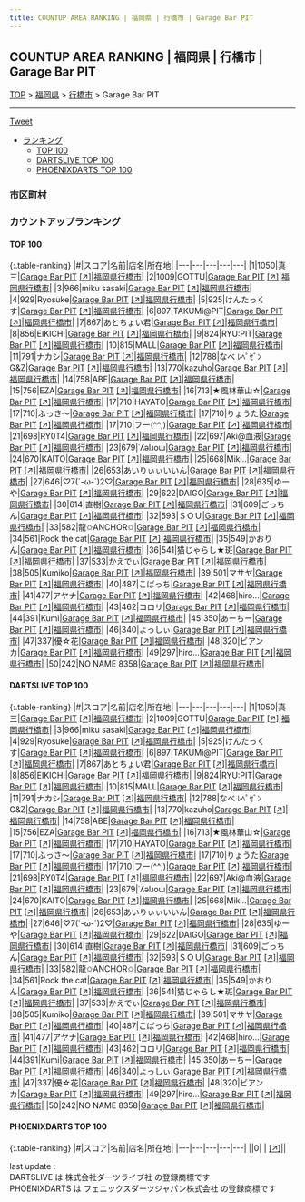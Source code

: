 ```yaml
---
title: COUNTUP AREA RANKING | 福岡県 | 行橋市 | Garage Bar PIT
---
```

## COUNTUP AREA RANKING | 福岡県 | 行橋市 | Garage Bar PIT

[TOP](/darts/rank/) > [福岡県](/darts/rank/福岡県/) > [行橋市](/darts/rank/福岡県/行橋市/) > Garage Bar PIT

___

<a href="https://twitter.com/share?ref_src=twsrc%5Etfw" data-text="COUNTUP AREA RANKING | 福岡県行橋市Garage Bar PIT" class="twitter-share-button" data-hashtags="DARTSLIVE,PHOENIXDARTS,darts,ダーツ" data-show-count="false">Tweet</a>

* [ランキング](#カウントアップランキング)
    * [TOP 100](#top-100)
    * [DARTSLIVE TOP 100](#dartslive-top-100)
    * [PHOENIXDARTS TOP 100](#phoenixdarts-top-100)

### 市区町村

<ul>

</ul>

### カウントアップランキング

#### TOP 100



{:.table-ranking}
|#|スコア|名前|店名|所在地|
|---|---|---|---|---|
|1|1050|<span class="rank-name-dl">真三</span>|<a href="/darts/rank/shops/18d8b4a6a09f2196790ab824ce8730e5.html">Garage Bar PIT</a> <a href="https://search.dartslive.com/jp/shop/18d8b4a6a09f2196790ab824ce8730e5">[↗]</a>|<a href="/darts/rank/福岡県/行橋市">福岡県行橋市</a>|
|2|1009|<span class="rank-name-dl">GOTTU</span>|<a href="/darts/rank/shops/18d8b4a6a09f2196790ab824ce8730e5.html">Garage Bar PIT</a> <a href="https://search.dartslive.com/jp/shop/18d8b4a6a09f2196790ab824ce8730e5">[↗]</a>|<a href="/darts/rank/福岡県/行橋市">福岡県行橋市</a>|
|3|966|<span class="rank-name-dl">miku sasaki</span>|<a href="/darts/rank/shops/18d8b4a6a09f2196790ab824ce8730e5.html">Garage Bar PIT</a> <a href="https://search.dartslive.com/jp/shop/18d8b4a6a09f2196790ab824ce8730e5">[↗]</a>|<a href="/darts/rank/福岡県/行橋市">福岡県行橋市</a>|
|4|929|<span class="rank-name-dl">Ryosuke</span>|<a href="/darts/rank/shops/18d8b4a6a09f2196790ab824ce8730e5.html">Garage Bar PIT</a> <a href="https://search.dartslive.com/jp/shop/18d8b4a6a09f2196790ab824ce8730e5">[↗]</a>|<a href="/darts/rank/福岡県/行橋市">福岡県行橋市</a>|
|5|925|<span class="rank-name-dl">けんたっくす</span>|<a href="/darts/rank/shops/18d8b4a6a09f2196790ab824ce8730e5.html">Garage Bar PIT</a> <a href="https://search.dartslive.com/jp/shop/18d8b4a6a09f2196790ab824ce8730e5">[↗]</a>|<a href="/darts/rank/福岡県/行橋市">福岡県行橋市</a>|
|6|897|<span class="rank-name-dl">TAKUMi@PIT</span>|<a href="/darts/rank/shops/18d8b4a6a09f2196790ab824ce8730e5.html">Garage Bar PIT</a> <a href="https://search.dartslive.com/jp/shop/18d8b4a6a09f2196790ab824ce8730e5">[↗]</a>|<a href="/darts/rank/福岡県/行橋市">福岡県行橋市</a>|
|7|867|<span class="rank-name-dl">あとちょい君</span>|<a href="/darts/rank/shops/18d8b4a6a09f2196790ab824ce8730e5.html">Garage Bar PIT</a> <a href="https://search.dartslive.com/jp/shop/18d8b4a6a09f2196790ab824ce8730e5">[↗]</a>|<a href="/darts/rank/福岡県/行橋市">福岡県行橋市</a>|
|8|856|<span class="rank-name-dl">EIKICHI</span>|<a href="/darts/rank/shops/18d8b4a6a09f2196790ab824ce8730e5.html">Garage Bar PIT</a> <a href="https://search.dartslive.com/jp/shop/18d8b4a6a09f2196790ab824ce8730e5">[↗]</a>|<a href="/darts/rank/福岡県/行橋市">福岡県行橋市</a>|
|9|824|<span class="rank-name-dl">RYU:PIT</span>|<a href="/darts/rank/shops/18d8b4a6a09f2196790ab824ce8730e5.html">Garage Bar PIT</a> <a href="https://search.dartslive.com/jp/shop/18d8b4a6a09f2196790ab824ce8730e5">[↗]</a>|<a href="/darts/rank/福岡県/行橋市">福岡県行橋市</a>|
|10|815|<span class="rank-name-dl">MALL</span>|<a href="/darts/rank/shops/18d8b4a6a09f2196790ab824ce8730e5.html">Garage Bar PIT</a> <a href="https://search.dartslive.com/jp/shop/18d8b4a6a09f2196790ab824ce8730e5">[↗]</a>|<a href="/darts/rank/福岡県/行橋市">福岡県行橋市</a>|
|11|791|<span class="rank-name-dl">ナカシ</span>|<a href="/darts/rank/shops/18d8b4a6a09f2196790ab824ce8730e5.html">Garage Bar PIT</a> <a href="https://search.dartslive.com/jp/shop/18d8b4a6a09f2196790ab824ce8730e5">[↗]</a>|<a href="/darts/rank/福岡県/行橋市">福岡県行橋市</a>|
|12|788|<span class="rank-name-dl">なべ ﾚﾍﾟｾﾞﾝG&amp;Z</span>|<a href="/darts/rank/shops/18d8b4a6a09f2196790ab824ce8730e5.html">Garage Bar PIT</a> <a href="https://search.dartslive.com/jp/shop/18d8b4a6a09f2196790ab824ce8730e5">[↗]</a>|<a href="/darts/rank/福岡県/行橋市">福岡県行橋市</a>|
|13|770|<span class="rank-name-dl">kazuho</span>|<a href="/darts/rank/shops/18d8b4a6a09f2196790ab824ce8730e5.html">Garage Bar PIT</a> <a href="https://search.dartslive.com/jp/shop/18d8b4a6a09f2196790ab824ce8730e5">[↗]</a>|<a href="/darts/rank/福岡県/行橋市">福岡県行橋市</a>|
|14|758|<span class="rank-name-dl">ABE</span>|<a href="/darts/rank/shops/18d8b4a6a09f2196790ab824ce8730e5.html">Garage Bar PIT</a> <a href="https://search.dartslive.com/jp/shop/18d8b4a6a09f2196790ab824ce8730e5">[↗]</a>|<a href="/darts/rank/福岡県/行橋市">福岡県行橋市</a>|
|15|756|<span class="rank-name-dl">EZA</span>|<a href="/darts/rank/shops/18d8b4a6a09f2196790ab824ce8730e5.html">Garage Bar PIT</a> <a href="https://search.dartslive.com/jp/shop/18d8b4a6a09f2196790ab824ce8730e5">[↗]</a>|<a href="/darts/rank/福岡県/行橋市">福岡県行橋市</a>|
|16|713|<span class="rank-name-dl">★風林華山☆</span>|<a href="/darts/rank/shops/18d8b4a6a09f2196790ab824ce8730e5.html">Garage Bar PIT</a> <a href="https://search.dartslive.com/jp/shop/18d8b4a6a09f2196790ab824ce8730e5">[↗]</a>|<a href="/darts/rank/福岡県/行橋市">福岡県行橋市</a>|
|17|710|<span class="rank-name-dl">HAYATO</span>|<a href="/darts/rank/shops/18d8b4a6a09f2196790ab824ce8730e5.html">Garage Bar PIT</a> <a href="https://search.dartslive.com/jp/shop/18d8b4a6a09f2196790ab824ce8730e5">[↗]</a>|<a href="/darts/rank/福岡県/行橋市">福岡県行橋市</a>|
|17|710|<span class="rank-name-dl">ふっさ～</span>|<a href="/darts/rank/shops/18d8b4a6a09f2196790ab824ce8730e5.html">Garage Bar PIT</a> <a href="https://search.dartslive.com/jp/shop/18d8b4a6a09f2196790ab824ce8730e5">[↗]</a>|<a href="/darts/rank/福岡県/行橋市">福岡県行橋市</a>|
|17|710|<span class="rank-name-dl">りょうた</span>|<a href="/darts/rank/shops/18d8b4a6a09f2196790ab824ce8730e5.html">Garage Bar PIT</a> <a href="https://search.dartslive.com/jp/shop/18d8b4a6a09f2196790ab824ce8730e5">[↗]</a>|<a href="/darts/rank/福岡県/行橋市">福岡県行橋市</a>|
|17|710|<span class="rank-name-dl">フー(^^;)</span>|<a href="/darts/rank/shops/18d8b4a6a09f2196790ab824ce8730e5.html">Garage Bar PIT</a> <a href="https://search.dartslive.com/jp/shop/18d8b4a6a09f2196790ab824ce8730e5">[↗]</a>|<a href="/darts/rank/福岡県/行橋市">福岡県行橋市</a>|
|21|698|<span class="rank-name-dl">RY0T4</span>|<a href="/darts/rank/shops/18d8b4a6a09f2196790ab824ce8730e5.html">Garage Bar PIT</a> <a href="https://search.dartslive.com/jp/shop/18d8b4a6a09f2196790ab824ce8730e5">[↗]</a>|<a href="/darts/rank/福岡県/行橋市">福岡県行橋市</a>|
|22|697|<span class="rank-name-dl">Aki@血液</span>|<a href="/darts/rank/shops/18d8b4a6a09f2196790ab824ce8730e5.html">Garage Bar PIT</a> <a href="https://search.dartslive.com/jp/shop/18d8b4a6a09f2196790ab824ce8730e5">[↗]</a>|<a href="/darts/rank/福岡県/行橋市">福岡県行橋市</a>|
|23|679|<span class="rank-name-dl">˙ʎǝlɹoɯ</span>|<a href="/darts/rank/shops/18d8b4a6a09f2196790ab824ce8730e5.html">Garage Bar PIT</a> <a href="https://search.dartslive.com/jp/shop/18d8b4a6a09f2196790ab824ce8730e5">[↗]</a>|<a href="/darts/rank/福岡県/行橋市">福岡県行橋市</a>|
|24|670|<span class="rank-name-dl">KAITO</span>|<a href="/darts/rank/shops/18d8b4a6a09f2196790ab824ce8730e5.html">Garage Bar PIT</a> <a href="https://search.dartslive.com/jp/shop/18d8b4a6a09f2196790ab824ce8730e5">[↗]</a>|<a href="/darts/rank/福岡県/行橋市">福岡県行橋市</a>|
|25|668|<span class="rank-name-dl">Miki..</span>|<a href="/darts/rank/shops/18d8b4a6a09f2196790ab824ce8730e5.html">Garage Bar PIT</a> <a href="https://search.dartslive.com/jp/shop/18d8b4a6a09f2196790ab824ce8730e5">[↗]</a>|<a href="/darts/rank/福岡県/行橋市">福岡県行橋市</a>|
|26|653|<span class="rank-name-dl">あいりぃぃいいん</span>|<a href="/darts/rank/shops/18d8b4a6a09f2196790ab824ce8730e5.html">Garage Bar PIT</a> <a href="https://search.dartslive.com/jp/shop/18d8b4a6a09f2196790ab824ce8730e5">[↗]</a>|<a href="/darts/rank/福岡県/行橋市">福岡県行橋市</a>|
|27|646|<span class="rank-name-dl">♡7(´-ω-`)2♡</span>|<a href="/darts/rank/shops/18d8b4a6a09f2196790ab824ce8730e5.html">Garage Bar PIT</a> <a href="https://search.dartslive.com/jp/shop/18d8b4a6a09f2196790ab824ce8730e5">[↗]</a>|<a href="/darts/rank/福岡県/行橋市">福岡県行橋市</a>|
|28|635|<span class="rank-name-dl">ゆーや</span>|<a href="/darts/rank/shops/18d8b4a6a09f2196790ab824ce8730e5.html">Garage Bar PIT</a> <a href="https://search.dartslive.com/jp/shop/18d8b4a6a09f2196790ab824ce8730e5">[↗]</a>|<a href="/darts/rank/福岡県/行橋市">福岡県行橋市</a>|
|29|622|<span class="rank-name-dl">DAIGO</span>|<a href="/darts/rank/shops/18d8b4a6a09f2196790ab824ce8730e5.html">Garage Bar PIT</a> <a href="https://search.dartslive.com/jp/shop/18d8b4a6a09f2196790ab824ce8730e5">[↗]</a>|<a href="/darts/rank/福岡県/行橋市">福岡県行橋市</a>|
|30|614|<span class="rank-name-dl">直樹</span>|<a href="/darts/rank/shops/18d8b4a6a09f2196790ab824ce8730e5.html">Garage Bar PIT</a> <a href="https://search.dartslive.com/jp/shop/18d8b4a6a09f2196790ab824ce8730e5">[↗]</a>|<a href="/darts/rank/福岡県/行橋市">福岡県行橋市</a>|
|31|609|<span class="rank-name-dl">ごっちん</span>|<a href="/darts/rank/shops/18d8b4a6a09f2196790ab824ce8730e5.html">Garage Bar PIT</a> <a href="https://search.dartslive.com/jp/shop/18d8b4a6a09f2196790ab824ce8730e5">[↗]</a>|<a href="/darts/rank/福岡県/行橋市">福岡県行橋市</a>|
|32|593|<span class="rank-name-dl">ＳＯＵ</span>|<a href="/darts/rank/shops/18d8b4a6a09f2196790ab824ce8730e5.html">Garage Bar PIT</a> <a href="https://search.dartslive.com/jp/shop/18d8b4a6a09f2196790ab824ce8730e5">[↗]</a>|<a href="/darts/rank/福岡県/行橋市">福岡県行橋市</a>|
|33|582|<span class="rank-name-dl">龍✩ANCHOR✩</span>|<a href="/darts/rank/shops/18d8b4a6a09f2196790ab824ce8730e5.html">Garage Bar PIT</a> <a href="https://search.dartslive.com/jp/shop/18d8b4a6a09f2196790ab824ce8730e5">[↗]</a>|<a href="/darts/rank/福岡県/行橋市">福岡県行橋市</a>|
|34|561|<span class="rank-name-dl">Rock the cat</span>|<a href="/darts/rank/shops/18d8b4a6a09f2196790ab824ce8730e5.html">Garage Bar PIT</a> <a href="https://search.dartslive.com/jp/shop/18d8b4a6a09f2196790ab824ce8730e5">[↗]</a>|<a href="/darts/rank/福岡県/行橋市">福岡県行橋市</a>|
|35|549|<span class="rank-name-dl">かおりん</span>|<a href="/darts/rank/shops/18d8b4a6a09f2196790ab824ce8730e5.html">Garage Bar PIT</a> <a href="https://search.dartslive.com/jp/shop/18d8b4a6a09f2196790ab824ce8730e5">[↗]</a>|<a href="/darts/rank/福岡県/行橋市">福岡県行橋市</a>|
|36|541|<span class="rank-name-dl">猫じゃらし★斑</span>|<a href="/darts/rank/shops/18d8b4a6a09f2196790ab824ce8730e5.html">Garage Bar PIT</a> <a href="https://search.dartslive.com/jp/shop/18d8b4a6a09f2196790ab824ce8730e5">[↗]</a>|<a href="/darts/rank/福岡県/行橋市">福岡県行橋市</a>|
|37|533|<span class="rank-name-dl">かえでぃ</span>|<a href="/darts/rank/shops/18d8b4a6a09f2196790ab824ce8730e5.html">Garage Bar PIT</a> <a href="https://search.dartslive.com/jp/shop/18d8b4a6a09f2196790ab824ce8730e5">[↗]</a>|<a href="/darts/rank/福岡県/行橋市">福岡県行橋市</a>|
|38|505|<span class="rank-name-dl">Kumiko</span>|<a href="/darts/rank/shops/18d8b4a6a09f2196790ab824ce8730e5.html">Garage Bar PIT</a> <a href="https://search.dartslive.com/jp/shop/18d8b4a6a09f2196790ab824ce8730e5">[↗]</a>|<a href="/darts/rank/福岡県/行橋市">福岡県行橋市</a>|
|39|501|<span class="rank-name-dl">マサヤ</span>|<a href="/darts/rank/shops/18d8b4a6a09f2196790ab824ce8730e5.html">Garage Bar PIT</a> <a href="https://search.dartslive.com/jp/shop/18d8b4a6a09f2196790ab824ce8730e5">[↗]</a>|<a href="/darts/rank/福岡県/行橋市">福岡県行橋市</a>|
|40|487|<span class="rank-name-dl">こばっち</span>|<a href="/darts/rank/shops/18d8b4a6a09f2196790ab824ce8730e5.html">Garage Bar PIT</a> <a href="https://search.dartslive.com/jp/shop/18d8b4a6a09f2196790ab824ce8730e5">[↗]</a>|<a href="/darts/rank/福岡県/行橋市">福岡県行橋市</a>|
|41|477|<span class="rank-name-dl">アヤナ</span>|<a href="/darts/rank/shops/18d8b4a6a09f2196790ab824ce8730e5.html">Garage Bar PIT</a> <a href="https://search.dartslive.com/jp/shop/18d8b4a6a09f2196790ab824ce8730e5">[↗]</a>|<a href="/darts/rank/福岡県/行橋市">福岡県行橋市</a>|
|42|468|<span class="rank-name-dl">hiro...</span>|<a href="/darts/rank/shops/18d8b4a6a09f2196790ab824ce8730e5.html">Garage Bar PIT</a> <a href="https://search.dartslive.com/jp/shop/18d8b4a6a09f2196790ab824ce8730e5">[↗]</a>|<a href="/darts/rank/福岡県/行橋市">福岡県行橋市</a>|
|43|462|<span class="rank-name-dl">コロリ</span>|<a href="/darts/rank/shops/18d8b4a6a09f2196790ab824ce8730e5.html">Garage Bar PIT</a> <a href="https://search.dartslive.com/jp/shop/18d8b4a6a09f2196790ab824ce8730e5">[↗]</a>|<a href="/darts/rank/福岡県/行橋市">福岡県行橋市</a>|
|44|391|<span class="rank-name-dl">Kumi</span>|<a href="/darts/rank/shops/18d8b4a6a09f2196790ab824ce8730e5.html">Garage Bar PIT</a> <a href="https://search.dartslive.com/jp/shop/18d8b4a6a09f2196790ab824ce8730e5">[↗]</a>|<a href="/darts/rank/福岡県/行橋市">福岡県行橋市</a>|
|45|350|<span class="rank-name-dl">あーちー</span>|<a href="/darts/rank/shops/18d8b4a6a09f2196790ab824ce8730e5.html">Garage Bar PIT</a> <a href="https://search.dartslive.com/jp/shop/18d8b4a6a09f2196790ab824ce8730e5">[↗]</a>|<a href="/darts/rank/福岡県/行橋市">福岡県行橋市</a>|
|46|340|<span class="rank-name-dl">よっしぃ</span>|<a href="/darts/rank/shops/18d8b4a6a09f2196790ab824ce8730e5.html">Garage Bar PIT</a> <a href="https://search.dartslive.com/jp/shop/18d8b4a6a09f2196790ab824ce8730e5">[↗]</a>|<a href="/darts/rank/福岡県/行橋市">福岡県行橋市</a>|
|47|337|<span class="rank-name-dl">優☆花</span>|<a href="/darts/rank/shops/18d8b4a6a09f2196790ab824ce8730e5.html">Garage Bar PIT</a> <a href="https://search.dartslive.com/jp/shop/18d8b4a6a09f2196790ab824ce8730e5">[↗]</a>|<a href="/darts/rank/福岡県/行橋市">福岡県行橋市</a>|
|48|320|<span class="rank-name-dl">ビアンカ</span>|<a href="/darts/rank/shops/18d8b4a6a09f2196790ab824ce8730e5.html">Garage Bar PIT</a> <a href="https://search.dartslive.com/jp/shop/18d8b4a6a09f2196790ab824ce8730e5">[↗]</a>|<a href="/darts/rank/福岡県/行橋市">福岡県行橋市</a>|
|49|297|<span class="rank-name-dl">hiro…</span>|<a href="/darts/rank/shops/18d8b4a6a09f2196790ab824ce8730e5.html">Garage Bar PIT</a> <a href="https://search.dartslive.com/jp/shop/18d8b4a6a09f2196790ab824ce8730e5">[↗]</a>|<a href="/darts/rank/福岡県/行橋市">福岡県行橋市</a>|
|50|242|<span class="rank-name-dl">NO NAME 8358</span>|<a href="/darts/rank/shops/18d8b4a6a09f2196790ab824ce8730e5.html">Garage Bar PIT</a> <a href="https://search.dartslive.com/jp/shop/18d8b4a6a09f2196790ab824ce8730e5">[↗]</a>|<a href="/darts/rank/福岡県/行橋市">福岡県行橋市</a>|


#### DARTSLIVE TOP 100



{:.table-ranking}
|#|スコア|名前|店名|所在地|
|---|---|---|---|---|
|1|1050|<span class="rank-name-dl">真三</span>|<a href="/darts/rank/shops/18d8b4a6a09f2196790ab824ce8730e5.html">Garage Bar PIT</a> <a href="https://search.dartslive.com/jp/shop/18d8b4a6a09f2196790ab824ce8730e5">[↗]</a>|<a href="/darts/rank/福岡県/行橋市">福岡県行橋市</a>|
|2|1009|<span class="rank-name-dl">GOTTU</span>|<a href="/darts/rank/shops/18d8b4a6a09f2196790ab824ce8730e5.html">Garage Bar PIT</a> <a href="https://search.dartslive.com/jp/shop/18d8b4a6a09f2196790ab824ce8730e5">[↗]</a>|<a href="/darts/rank/福岡県/行橋市">福岡県行橋市</a>|
|3|966|<span class="rank-name-dl">miku sasaki</span>|<a href="/darts/rank/shops/18d8b4a6a09f2196790ab824ce8730e5.html">Garage Bar PIT</a> <a href="https://search.dartslive.com/jp/shop/18d8b4a6a09f2196790ab824ce8730e5">[↗]</a>|<a href="/darts/rank/福岡県/行橋市">福岡県行橋市</a>|
|4|929|<span class="rank-name-dl">Ryosuke</span>|<a href="/darts/rank/shops/18d8b4a6a09f2196790ab824ce8730e5.html">Garage Bar PIT</a> <a href="https://search.dartslive.com/jp/shop/18d8b4a6a09f2196790ab824ce8730e5">[↗]</a>|<a href="/darts/rank/福岡県/行橋市">福岡県行橋市</a>|
|5|925|<span class="rank-name-dl">けんたっくす</span>|<a href="/darts/rank/shops/18d8b4a6a09f2196790ab824ce8730e5.html">Garage Bar PIT</a> <a href="https://search.dartslive.com/jp/shop/18d8b4a6a09f2196790ab824ce8730e5">[↗]</a>|<a href="/darts/rank/福岡県/行橋市">福岡県行橋市</a>|
|6|897|<span class="rank-name-dl">TAKUMi@PIT</span>|<a href="/darts/rank/shops/18d8b4a6a09f2196790ab824ce8730e5.html">Garage Bar PIT</a> <a href="https://search.dartslive.com/jp/shop/18d8b4a6a09f2196790ab824ce8730e5">[↗]</a>|<a href="/darts/rank/福岡県/行橋市">福岡県行橋市</a>|
|7|867|<span class="rank-name-dl">あとちょい君</span>|<a href="/darts/rank/shops/18d8b4a6a09f2196790ab824ce8730e5.html">Garage Bar PIT</a> <a href="https://search.dartslive.com/jp/shop/18d8b4a6a09f2196790ab824ce8730e5">[↗]</a>|<a href="/darts/rank/福岡県/行橋市">福岡県行橋市</a>|
|8|856|<span class="rank-name-dl">EIKICHI</span>|<a href="/darts/rank/shops/18d8b4a6a09f2196790ab824ce8730e5.html">Garage Bar PIT</a> <a href="https://search.dartslive.com/jp/shop/18d8b4a6a09f2196790ab824ce8730e5">[↗]</a>|<a href="/darts/rank/福岡県/行橋市">福岡県行橋市</a>|
|9|824|<span class="rank-name-dl">RYU:PIT</span>|<a href="/darts/rank/shops/18d8b4a6a09f2196790ab824ce8730e5.html">Garage Bar PIT</a> <a href="https://search.dartslive.com/jp/shop/18d8b4a6a09f2196790ab824ce8730e5">[↗]</a>|<a href="/darts/rank/福岡県/行橋市">福岡県行橋市</a>|
|10|815|<span class="rank-name-dl">MALL</span>|<a href="/darts/rank/shops/18d8b4a6a09f2196790ab824ce8730e5.html">Garage Bar PIT</a> <a href="https://search.dartslive.com/jp/shop/18d8b4a6a09f2196790ab824ce8730e5">[↗]</a>|<a href="/darts/rank/福岡県/行橋市">福岡県行橋市</a>|
|11|791|<span class="rank-name-dl">ナカシ</span>|<a href="/darts/rank/shops/18d8b4a6a09f2196790ab824ce8730e5.html">Garage Bar PIT</a> <a href="https://search.dartslive.com/jp/shop/18d8b4a6a09f2196790ab824ce8730e5">[↗]</a>|<a href="/darts/rank/福岡県/行橋市">福岡県行橋市</a>|
|12|788|<span class="rank-name-dl">なべ ﾚﾍﾟｾﾞﾝG&amp;Z</span>|<a href="/darts/rank/shops/18d8b4a6a09f2196790ab824ce8730e5.html">Garage Bar PIT</a> <a href="https://search.dartslive.com/jp/shop/18d8b4a6a09f2196790ab824ce8730e5">[↗]</a>|<a href="/darts/rank/福岡県/行橋市">福岡県行橋市</a>|
|13|770|<span class="rank-name-dl">kazuho</span>|<a href="/darts/rank/shops/18d8b4a6a09f2196790ab824ce8730e5.html">Garage Bar PIT</a> <a href="https://search.dartslive.com/jp/shop/18d8b4a6a09f2196790ab824ce8730e5">[↗]</a>|<a href="/darts/rank/福岡県/行橋市">福岡県行橋市</a>|
|14|758|<span class="rank-name-dl">ABE</span>|<a href="/darts/rank/shops/18d8b4a6a09f2196790ab824ce8730e5.html">Garage Bar PIT</a> <a href="https://search.dartslive.com/jp/shop/18d8b4a6a09f2196790ab824ce8730e5">[↗]</a>|<a href="/darts/rank/福岡県/行橋市">福岡県行橋市</a>|
|15|756|<span class="rank-name-dl">EZA</span>|<a href="/darts/rank/shops/18d8b4a6a09f2196790ab824ce8730e5.html">Garage Bar PIT</a> <a href="https://search.dartslive.com/jp/shop/18d8b4a6a09f2196790ab824ce8730e5">[↗]</a>|<a href="/darts/rank/福岡県/行橋市">福岡県行橋市</a>|
|16|713|<span class="rank-name-dl">★風林華山☆</span>|<a href="/darts/rank/shops/18d8b4a6a09f2196790ab824ce8730e5.html">Garage Bar PIT</a> <a href="https://search.dartslive.com/jp/shop/18d8b4a6a09f2196790ab824ce8730e5">[↗]</a>|<a href="/darts/rank/福岡県/行橋市">福岡県行橋市</a>|
|17|710|<span class="rank-name-dl">HAYATO</span>|<a href="/darts/rank/shops/18d8b4a6a09f2196790ab824ce8730e5.html">Garage Bar PIT</a> <a href="https://search.dartslive.com/jp/shop/18d8b4a6a09f2196790ab824ce8730e5">[↗]</a>|<a href="/darts/rank/福岡県/行橋市">福岡県行橋市</a>|
|17|710|<span class="rank-name-dl">ふっさ～</span>|<a href="/darts/rank/shops/18d8b4a6a09f2196790ab824ce8730e5.html">Garage Bar PIT</a> <a href="https://search.dartslive.com/jp/shop/18d8b4a6a09f2196790ab824ce8730e5">[↗]</a>|<a href="/darts/rank/福岡県/行橋市">福岡県行橋市</a>|
|17|710|<span class="rank-name-dl">りょうた</span>|<a href="/darts/rank/shops/18d8b4a6a09f2196790ab824ce8730e5.html">Garage Bar PIT</a> <a href="https://search.dartslive.com/jp/shop/18d8b4a6a09f2196790ab824ce8730e5">[↗]</a>|<a href="/darts/rank/福岡県/行橋市">福岡県行橋市</a>|
|17|710|<span class="rank-name-dl">フー(^^;)</span>|<a href="/darts/rank/shops/18d8b4a6a09f2196790ab824ce8730e5.html">Garage Bar PIT</a> <a href="https://search.dartslive.com/jp/shop/18d8b4a6a09f2196790ab824ce8730e5">[↗]</a>|<a href="/darts/rank/福岡県/行橋市">福岡県行橋市</a>|
|21|698|<span class="rank-name-dl">RY0T4</span>|<a href="/darts/rank/shops/18d8b4a6a09f2196790ab824ce8730e5.html">Garage Bar PIT</a> <a href="https://search.dartslive.com/jp/shop/18d8b4a6a09f2196790ab824ce8730e5">[↗]</a>|<a href="/darts/rank/福岡県/行橋市">福岡県行橋市</a>|
|22|697|<span class="rank-name-dl">Aki@血液</span>|<a href="/darts/rank/shops/18d8b4a6a09f2196790ab824ce8730e5.html">Garage Bar PIT</a> <a href="https://search.dartslive.com/jp/shop/18d8b4a6a09f2196790ab824ce8730e5">[↗]</a>|<a href="/darts/rank/福岡県/行橋市">福岡県行橋市</a>|
|23|679|<span class="rank-name-dl">˙ʎǝlɹoɯ</span>|<a href="/darts/rank/shops/18d8b4a6a09f2196790ab824ce8730e5.html">Garage Bar PIT</a> <a href="https://search.dartslive.com/jp/shop/18d8b4a6a09f2196790ab824ce8730e5">[↗]</a>|<a href="/darts/rank/福岡県/行橋市">福岡県行橋市</a>|
|24|670|<span class="rank-name-dl">KAITO</span>|<a href="/darts/rank/shops/18d8b4a6a09f2196790ab824ce8730e5.html">Garage Bar PIT</a> <a href="https://search.dartslive.com/jp/shop/18d8b4a6a09f2196790ab824ce8730e5">[↗]</a>|<a href="/darts/rank/福岡県/行橋市">福岡県行橋市</a>|
|25|668|<span class="rank-name-dl">Miki..</span>|<a href="/darts/rank/shops/18d8b4a6a09f2196790ab824ce8730e5.html">Garage Bar PIT</a> <a href="https://search.dartslive.com/jp/shop/18d8b4a6a09f2196790ab824ce8730e5">[↗]</a>|<a href="/darts/rank/福岡県/行橋市">福岡県行橋市</a>|
|26|653|<span class="rank-name-dl">あいりぃぃいいん</span>|<a href="/darts/rank/shops/18d8b4a6a09f2196790ab824ce8730e5.html">Garage Bar PIT</a> <a href="https://search.dartslive.com/jp/shop/18d8b4a6a09f2196790ab824ce8730e5">[↗]</a>|<a href="/darts/rank/福岡県/行橋市">福岡県行橋市</a>|
|27|646|<span class="rank-name-dl">♡7(´-ω-`)2♡</span>|<a href="/darts/rank/shops/18d8b4a6a09f2196790ab824ce8730e5.html">Garage Bar PIT</a> <a href="https://search.dartslive.com/jp/shop/18d8b4a6a09f2196790ab824ce8730e5">[↗]</a>|<a href="/darts/rank/福岡県/行橋市">福岡県行橋市</a>|
|28|635|<span class="rank-name-dl">ゆーや</span>|<a href="/darts/rank/shops/18d8b4a6a09f2196790ab824ce8730e5.html">Garage Bar PIT</a> <a href="https://search.dartslive.com/jp/shop/18d8b4a6a09f2196790ab824ce8730e5">[↗]</a>|<a href="/darts/rank/福岡県/行橋市">福岡県行橋市</a>|
|29|622|<span class="rank-name-dl">DAIGO</span>|<a href="/darts/rank/shops/18d8b4a6a09f2196790ab824ce8730e5.html">Garage Bar PIT</a> <a href="https://search.dartslive.com/jp/shop/18d8b4a6a09f2196790ab824ce8730e5">[↗]</a>|<a href="/darts/rank/福岡県/行橋市">福岡県行橋市</a>|
|30|614|<span class="rank-name-dl">直樹</span>|<a href="/darts/rank/shops/18d8b4a6a09f2196790ab824ce8730e5.html">Garage Bar PIT</a> <a href="https://search.dartslive.com/jp/shop/18d8b4a6a09f2196790ab824ce8730e5">[↗]</a>|<a href="/darts/rank/福岡県/行橋市">福岡県行橋市</a>|
|31|609|<span class="rank-name-dl">ごっちん</span>|<a href="/darts/rank/shops/18d8b4a6a09f2196790ab824ce8730e5.html">Garage Bar PIT</a> <a href="https://search.dartslive.com/jp/shop/18d8b4a6a09f2196790ab824ce8730e5">[↗]</a>|<a href="/darts/rank/福岡県/行橋市">福岡県行橋市</a>|
|32|593|<span class="rank-name-dl">ＳＯＵ</span>|<a href="/darts/rank/shops/18d8b4a6a09f2196790ab824ce8730e5.html">Garage Bar PIT</a> <a href="https://search.dartslive.com/jp/shop/18d8b4a6a09f2196790ab824ce8730e5">[↗]</a>|<a href="/darts/rank/福岡県/行橋市">福岡県行橋市</a>|
|33|582|<span class="rank-name-dl">龍✩ANCHOR✩</span>|<a href="/darts/rank/shops/18d8b4a6a09f2196790ab824ce8730e5.html">Garage Bar PIT</a> <a href="https://search.dartslive.com/jp/shop/18d8b4a6a09f2196790ab824ce8730e5">[↗]</a>|<a href="/darts/rank/福岡県/行橋市">福岡県行橋市</a>|
|34|561|<span class="rank-name-dl">Rock the cat</span>|<a href="/darts/rank/shops/18d8b4a6a09f2196790ab824ce8730e5.html">Garage Bar PIT</a> <a href="https://search.dartslive.com/jp/shop/18d8b4a6a09f2196790ab824ce8730e5">[↗]</a>|<a href="/darts/rank/福岡県/行橋市">福岡県行橋市</a>|
|35|549|<span class="rank-name-dl">かおりん</span>|<a href="/darts/rank/shops/18d8b4a6a09f2196790ab824ce8730e5.html">Garage Bar PIT</a> <a href="https://search.dartslive.com/jp/shop/18d8b4a6a09f2196790ab824ce8730e5">[↗]</a>|<a href="/darts/rank/福岡県/行橋市">福岡県行橋市</a>|
|36|541|<span class="rank-name-dl">猫じゃらし★斑</span>|<a href="/darts/rank/shops/18d8b4a6a09f2196790ab824ce8730e5.html">Garage Bar PIT</a> <a href="https://search.dartslive.com/jp/shop/18d8b4a6a09f2196790ab824ce8730e5">[↗]</a>|<a href="/darts/rank/福岡県/行橋市">福岡県行橋市</a>|
|37|533|<span class="rank-name-dl">かえでぃ</span>|<a href="/darts/rank/shops/18d8b4a6a09f2196790ab824ce8730e5.html">Garage Bar PIT</a> <a href="https://search.dartslive.com/jp/shop/18d8b4a6a09f2196790ab824ce8730e5">[↗]</a>|<a href="/darts/rank/福岡県/行橋市">福岡県行橋市</a>|
|38|505|<span class="rank-name-dl">Kumiko</span>|<a href="/darts/rank/shops/18d8b4a6a09f2196790ab824ce8730e5.html">Garage Bar PIT</a> <a href="https://search.dartslive.com/jp/shop/18d8b4a6a09f2196790ab824ce8730e5">[↗]</a>|<a href="/darts/rank/福岡県/行橋市">福岡県行橋市</a>|
|39|501|<span class="rank-name-dl">マサヤ</span>|<a href="/darts/rank/shops/18d8b4a6a09f2196790ab824ce8730e5.html">Garage Bar PIT</a> <a href="https://search.dartslive.com/jp/shop/18d8b4a6a09f2196790ab824ce8730e5">[↗]</a>|<a href="/darts/rank/福岡県/行橋市">福岡県行橋市</a>|
|40|487|<span class="rank-name-dl">こばっち</span>|<a href="/darts/rank/shops/18d8b4a6a09f2196790ab824ce8730e5.html">Garage Bar PIT</a> <a href="https://search.dartslive.com/jp/shop/18d8b4a6a09f2196790ab824ce8730e5">[↗]</a>|<a href="/darts/rank/福岡県/行橋市">福岡県行橋市</a>|
|41|477|<span class="rank-name-dl">アヤナ</span>|<a href="/darts/rank/shops/18d8b4a6a09f2196790ab824ce8730e5.html">Garage Bar PIT</a> <a href="https://search.dartslive.com/jp/shop/18d8b4a6a09f2196790ab824ce8730e5">[↗]</a>|<a href="/darts/rank/福岡県/行橋市">福岡県行橋市</a>|
|42|468|<span class="rank-name-dl">hiro...</span>|<a href="/darts/rank/shops/18d8b4a6a09f2196790ab824ce8730e5.html">Garage Bar PIT</a> <a href="https://search.dartslive.com/jp/shop/18d8b4a6a09f2196790ab824ce8730e5">[↗]</a>|<a href="/darts/rank/福岡県/行橋市">福岡県行橋市</a>|
|43|462|<span class="rank-name-dl">コロリ</span>|<a href="/darts/rank/shops/18d8b4a6a09f2196790ab824ce8730e5.html">Garage Bar PIT</a> <a href="https://search.dartslive.com/jp/shop/18d8b4a6a09f2196790ab824ce8730e5">[↗]</a>|<a href="/darts/rank/福岡県/行橋市">福岡県行橋市</a>|
|44|391|<span class="rank-name-dl">Kumi</span>|<a href="/darts/rank/shops/18d8b4a6a09f2196790ab824ce8730e5.html">Garage Bar PIT</a> <a href="https://search.dartslive.com/jp/shop/18d8b4a6a09f2196790ab824ce8730e5">[↗]</a>|<a href="/darts/rank/福岡県/行橋市">福岡県行橋市</a>|
|45|350|<span class="rank-name-dl">あーちー</span>|<a href="/darts/rank/shops/18d8b4a6a09f2196790ab824ce8730e5.html">Garage Bar PIT</a> <a href="https://search.dartslive.com/jp/shop/18d8b4a6a09f2196790ab824ce8730e5">[↗]</a>|<a href="/darts/rank/福岡県/行橋市">福岡県行橋市</a>|
|46|340|<span class="rank-name-dl">よっしぃ</span>|<a href="/darts/rank/shops/18d8b4a6a09f2196790ab824ce8730e5.html">Garage Bar PIT</a> <a href="https://search.dartslive.com/jp/shop/18d8b4a6a09f2196790ab824ce8730e5">[↗]</a>|<a href="/darts/rank/福岡県/行橋市">福岡県行橋市</a>|
|47|337|<span class="rank-name-dl">優☆花</span>|<a href="/darts/rank/shops/18d8b4a6a09f2196790ab824ce8730e5.html">Garage Bar PIT</a> <a href="https://search.dartslive.com/jp/shop/18d8b4a6a09f2196790ab824ce8730e5">[↗]</a>|<a href="/darts/rank/福岡県/行橋市">福岡県行橋市</a>|
|48|320|<span class="rank-name-dl">ビアンカ</span>|<a href="/darts/rank/shops/18d8b4a6a09f2196790ab824ce8730e5.html">Garage Bar PIT</a> <a href="https://search.dartslive.com/jp/shop/18d8b4a6a09f2196790ab824ce8730e5">[↗]</a>|<a href="/darts/rank/福岡県/行橋市">福岡県行橋市</a>|
|49|297|<span class="rank-name-dl">hiro…</span>|<a href="/darts/rank/shops/18d8b4a6a09f2196790ab824ce8730e5.html">Garage Bar PIT</a> <a href="https://search.dartslive.com/jp/shop/18d8b4a6a09f2196790ab824ce8730e5">[↗]</a>|<a href="/darts/rank/福岡県/行橋市">福岡県行橋市</a>|
|50|242|<span class="rank-name-dl">NO NAME 8358</span>|<a href="/darts/rank/shops/18d8b4a6a09f2196790ab824ce8730e5.html">Garage Bar PIT</a> <a href="https://search.dartslive.com/jp/shop/18d8b4a6a09f2196790ab824ce8730e5">[↗]</a>|<a href="/darts/rank/福岡県/行橋市">福岡県行橋市</a>|


#### PHOENIXDARTS TOP 100



{:.table-ranking}
|#|スコア|名前|店名|所在地|
|---|---|---|---|---|
||0|<span class="rank-name-dl"> </span>|<a href="/darts/rank/shops/.html"></a> <a href="">[↗]</a>|<a href="/darts/rank//"></a>|


<div class="footer border-top border-gray-light mt-5 pt-3 text-right text-gray">
    last update : <span style="font-weight: italic" id="foot_last_modified"></span><br />
    DARTSLIVE は 株式会社ダーツライブ社 の登録商標です<br />
    PHOENIXDARTS は フェニックスダーツジャパン株式会社 の登録商標です<br />
</div>

<script src="https://cdnjs.cloudflare.com/ajax/libs/jquery.tablesorter/2.31.3/js/jquery.tablesorter.min.js" integrity="sha512-qzgd5cYSZcosqpzpn7zF2ZId8f/8CHmFKZ8j7mU4OUXTNRd5g+ZHBPsgKEwoqxCtdQvExE5LprwwPAgoicguNg==" crossorigin="anonymous" referrerpolicy="no-referrer"></script>
<link rel="stylesheet" href="https://cdnjs.cloudflare.com/ajax/libs/jquery.tablesorter/2.31.3/css/theme.default.min.css" integrity="sha512-wghhOJkjQX0Lh3NSWvNKeZ0ZpNn+SPVXX1Qyc9OCaogADktxrBiBdKGDoqVUOyhStvMBmJQ8ZdMHiR3wuEq8+w==" crossorigin="anonymous" referrerpolicy="no-referrer" />
<script>
$(function() {
    $(".table-ranking").tablesorter({sortList:[[0, 0]]});
    $("#foot_last_modified").text(formatDate(new Date(document.lastModified), 'yyyy-MM-dd HH:mm:ss'));
});
</script>

<script async src="https://platform.twitter.com/widgets.js" charset="utf-8"></script>
